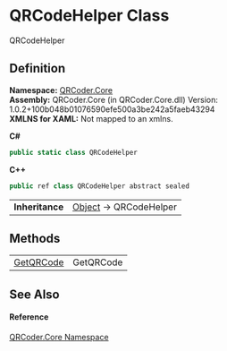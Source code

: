 # QRCodeHelper Class


QRCodeHelper



## Definition
**Namespace:** <a href="N_QRCoder_Core.md">QRCoder.Core</a>  
**Assembly:** QRCoder.Core (in QRCoder.Core.dll) Version: 1.0.2+100b048b01076590efe500a3be242a5faeb43294  
**XMLNS for XAML:** Not mapped to an xmlns.

**C#**
``` C#
public static class QRCodeHelper
```
**C++**
``` C++
public ref class QRCodeHelper abstract sealed
```

<table><tr><td><strong>Inheritance</strong></td><td><a href="https://learn.microsoft.com/dotnet/api/system.object" target="_blank" rel="noopener noreferrer">Object</a>  →  QRCodeHelper</td></tr>
</table>



## Methods
<table>
<tr>
<td><a href="M_QRCoder_Core_QRCodeHelper_GetQRCode.md">GetQRCode</a></td>
<td>GetQRCode</td></tr>
</table>

## See Also


#### Reference
<a href="N_QRCoder_Core.md">QRCoder.Core Namespace</a>  

